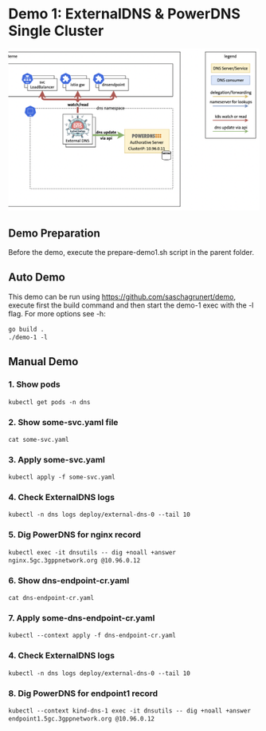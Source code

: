 # Demo 1: ExternalDNS & PowerDNS Single Cluster

![PowerDNS & ExternalDNS](powerdns-and-externaldns.png "PowerDNS & ExternalDNS")

## Demo Preparation

Before the demo, execute the prepare-demo1.sh script in the parent folder.

## Auto Demo

This demo can be run using https://github.com/saschagrunert/demo, execute first the build command and then start the demo-1 exec with the -l flag. For more options see -h:

```
go build .
./demo-1 -l
```

## Manual Demo


### 1. Show pods

```
kubectl get pods -n dns
```

### 2. Show some-svc.yaml file

```
cat some-svc.yaml
```

### 3. Apply some-svc.yaml

```
kubectl apply -f some-svc.yaml
```

### 4. Check ExternalDNS logs

```
kubectl -n dns logs deploy/external-dns-0 --tail 10
```

### 5. Dig PowerDNS for nginx record

```
kubectl exec -it dnsutils -- dig +noall +answer nginx.5gc.3gppnetwork.org @10.96.0.12
```

### 6. Show dns-endpoint-cr.yaml

```
cat dns-endpoint-cr.yaml
```

### 7. Apply some-dns-endpoint-cr.yaml
```
kubectl --context apply -f dns-endpoint-cr.yaml
```

### 4. Check ExternalDNS logs

```
kubectl -n dns logs deploy/external-dns-0 --tail 10
```

### 8. Dig PowerDNS for endpoint1 record
```
kubectl --context kind-dns-1 exec -it dnsutils -- dig +noall +answer endpoint1.5gc.3gppnetwork.org @10.96.0.12
```
